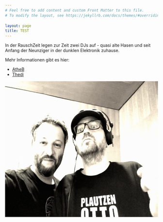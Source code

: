```yaml
---
# Feel free to add content and custom Front Matter to this file.
# To modify the layout, see https://jekyllrb.com/docs/themes/#overriding-theme-defaults

layout: page
title: TEST
---
```


In der RauschZeit legen zur Zeit zwei DJs auf - quasi alte Hasen und seit Anfang der Neunziger in der dunklen Elektronik zuhause.

Mehr Informationen gibt es hier:

*   <a href="http://rauschzeit.de/?page_id=1117">AtheB</a>
*   <a href="http://rauschzeit.de/?page_id=1121">Thedi</a>

<img src="/uploads/2019/07/65383819_2426104100805883_5111752243271434240_o-1024x768.jpg" alt="" width="594" height="446" />
